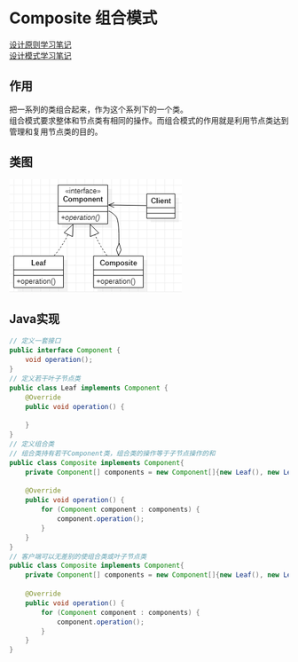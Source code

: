 # Composite 组合模式
[设计原则学习笔记](https://www.jianshu.com/p/f7f79adad32b)  
[设计模式学习笔记](https://www.jianshu.com/p/08bf9381697c)  
## 作用
把一系列的类组合起来，作为这个系列下的一个类。  
组合模式要求整体和节点类有相同的操作。而组合模式的作用就是利用节点类达到管理和复用节点类的目的。
## 类图
![组合模式类图](res/composite_01.PNG)
## Java实现
```Java
// 定义一套接口
public interface Component {
    void operation();
}
// 定义若干叶子节点类
public class Leaf implements Component {
    @Override
    public void operation() {

    }
}
// 定义组合类
// 组合类持有若干Component类，组合类的操作等于子节点操作的和
public class Composite implements Component{
    private Component[] components = new Component[]{new Leaf(), new Leaf()};

    @Override
    public void operation() {
        for (Component component : components) {
            component.operation();
        }
    }
}
// 客户端可以无差别的使组合类或叶子节点类
public class Composite implements Component{
    private Component[] components = new Component[]{new Leaf(), new Leaf()};

    @Override
    public void operation() {
        for (Component component : components) {
            component.operation();
        }
    }
}
```
